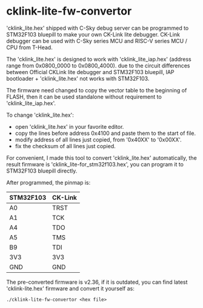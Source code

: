 # cklink-lite-fw-convertor

'cklink_lite.hex' shipped with C-Sky debug server can be programmed to STM32F103 bluepill to make your own CK-Link lite debugger. CK-Link debugger can be used with C-Sky series MCU and RISC-V series MCU / CPU from T-Head. 

The 'cklink_lite.hex' is designed to work with 'cklink_lite_iap.hex' (address range from 0x0800_0000 to 0x0800_4000). due to the circuit differences between Official CKLink lite debugger and STM32F103 bluepill, IAP bootloader + 'cklink_lite.hex' not works with STM32F103.

The firmware need changed to copy the vector table to the beginning of FLASH, then it can be used standalone without requirement to 'cklink_lite_iap.hex'.

To change 'cklink_lite.hex':

- open 'cklink_lite.hex' in your favorite editor.
- copy the lines before address 0x4100 and paste them to the start of file.
- modify address of all lines just copied, from '0x40XX' to '0x00XX'.
- fix the checksum of all lines just copied.

For convenient, I made this tool to convert 'cklink_lite.hex' automatically, the result firmware is 'cklink_lite-for_stm32f103.hex', you can program it to STM32F103 bluepill directly.

After programmed, the pinmap is:

| STM32F103 | CK-Link  |
|-----------|----------|
| A0        | TRST     |
| A1        | TCK      |
| A4        | TDO      |
| A5        | TMS      |
| B9        | TDI      |
| 3V3       | 3V3      |
| GND       | GND      |


The pre-converted firmware is v2.36, if it is outdated, you can find latest 'cklink-lite.hex' firmware and convert it yourself as:

```
./cklink-lite-fw-convertor <hex file>
```


